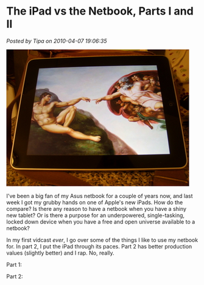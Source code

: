# The iPad vs the Netbook, Parts I and II

*Posted by Tipa on 2010-04-07 19:06:35*

![](../../../uploads/2010/04/STP62654.jpg "God creates Adam, who had something to do with Apple.")

I've been a big fan of my Asus netbook for a couple of years now, and last week I got my grubby hands on one of Apple's new iPads. How do the compare? Is there any reason to have a netbook when you have a shiny new tablet? Or is there a purpose for an underpowered, single-tasking, locked down device when you have a free and open universe available to a netbook?

In my first vidcast *ever*, I go over some of the things I like to use my netbook for. In part 2, I put the iPad through its paces. Part 2 has better production values (slightly better) and I rap. No, really.

Part 1:



Part 2:


